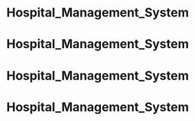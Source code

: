 # Hospital_Management_System
# Hospital_Management_System
# Hospital_Management_System
# Hospital_Management_System
